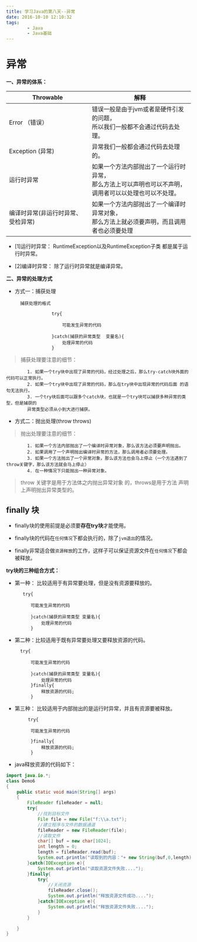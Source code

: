 ```yaml
---
title: 学习Java的第八天--异常
date: 2016-10-10 12:10:32
tags: 
		- Java
		- Java基础
---
```


<h1>异常</h1>

**一、异常的体系：**

| Throwable | 解释 |
| --- | --- |
|  Error （错误）|  错误一般是由于jvm或者是硬件引发的问题，<br>所以我们一般都不会通过代码去处理。|
| Exception (异常) | 异常我们一般都会通过代码去处理的。|
| 运行时异常 | 如果一个方法内部抛出了一个运行时异常，<br>那么方法上可以声明也可以不声明，<br>调用者可以以处理也可以不处理。|
| 编译时异常(非运行时异常、受检异常) | 如果一个方法内部抛出了一个编译时异常对象，<br>那么方法上就必须要声明，而且调用者也必须要处理 |

* [1]运行时异常： RuntimeException以及RuntimeException子类 都是属于运行时异常。

* [2]编译时异常： 除了运行时异常就是编译异常。

**二、异常的处理方式**
	
* 方式一：捕获处理
		
		捕获处理的格式
			
					try{
						
						可能发生异常的代码

					}catch(捕获的异常类型  变量名){
						处理异常的代码
					}
					
		
> 捕获处理要注意的细节：

			1. 如果一个try块中出现了异常的代码，经过处理之后，那么try-catch块外面的代码可以正常执行。
			2. 如果一个try块中出现了异常的代码，那么在try块中出现异常的代码后面 的语句无法执行。
			3. 一个try块后面可以跟多个catch块，也就是一个try块可以捕获多种异常的类型，但是捕获的
			异常类型必须从小到大进行捕获。

* 方式二：抛出处理(throw throws)


> 抛出处理要注意的细节：

			1. 如果一个方法内部抛出了一个编译时异常对象，那么该方法必须要声明抛出。
			2. 如果调用了一个声明抛出编译时异常的方法，那么调用者必须要处理。
			3. 如果一个方法抛出了一个异常对象，那么该方法也会马上停止（一个方法遇到了throw关键字，那么该方法就会马上停止）
			4. 在一种情况下只能抛出一种异常对象。
		
	
>throw 关键字是用于方法体之内抛出异常对象 的，throws是用于方法 声明上声明抛出异常类型的。

<h2><a id ="finally 块"></a>finally 块</h2>

* finally块的使用前提是必须要**存在try块**才能使用。

* finally块的代码在`任何情况`下都会执行的，除了`jvm退出`的情况。

* finally非常适合做`资源释放`的工作，这样子可以保证资源文件在`任何情况`下都会被释放。



**try块的三种组合方式：**


* 第一种： 比较适用于有异常要处理，但是没有资源要释放的。

		 try{

			可能发生异常的代码
	
			}catch(捕获的异常类型 变量名){
				处理异常的代码
			}

* 第二种：比较适用于既有异常要处理又要释放资源的代码。
		
		try{

			可能发生异常的代码
	
			}catch(捕获的异常类型 变量名){
				处理异常的代码
			}finally{ 
				释放资源的代码;
			}

* 第三种： 比较适用于内部抛出的是运行时异常，并且有资源要被释放。

		   try{

			可能发生异常的代码
	
			}finally{ 
				释放资源的代码;
			}

* java释放资源的代码如下：

``` java
import java.io.*;
class Demo6 
{
	public static void main(String[] args) 
	{
		FileReader fileReader = null;
		try{
			//找到目标文件
			File file = new File("f:\\a.txt");
			//建立程序与文件的数据通道
			fileReader = new FileReader(file);
			//读取文件
			char[] buf = new char[1024];
			int length = 0; 
			length = fileReader.read(buf);
			System.out.println("读取到的内容："+ new String(buf,0,length));
		}catch(IOException e){
			System.out.println("读取资源文件失败....");
		}finally{
			try{
				//关闭资源
				fileReader.close();
				System.out.println("释放资源文件成功....");
			}catch(IOException e){
				System.out.println("释放资源文件失败....");
			}
		}

	}
}
```

